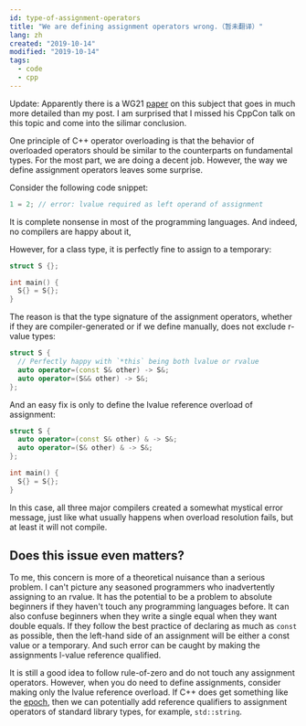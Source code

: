 ```yaml
---
id: type-of-assignment-operators
title: "We are defining assignment operators wrong.（暂未翻译）"
lang: zh
created: "2019-10-14"
modified: "2019-10-14"
tags:
  - code
  - cpp
---
```


Update: Apparently there is a WG21 [paper](http://www.open-std.org/jtc1/sc22/wg21/docs/papers/2019/p1906r0.pdf) on this subject that goes in much more detailed than my post. I am surprised that I missed his CppCon talk on this topic and come into the silimar conclusion.

One principle of C++ operator overloading is that the behavior of overloaded operators should be similar to the counterparts on fundamental types. For the most part, we are doing a decent job. However, the way we define assignment operators leaves some surprise.

Consider the following code snippet:

```cpp
1 = 2; // error: lvalue required as left operand of assignment
```

It is complete nonsense in most of the programming languages. And indeed, no compilers are happy about it,

However, for a class type, it is perfectly fine to assign to a temporary:

```cpp
struct S {};

int main() {
  S{} = S{};
}
```

The reason is that the type signature of the assignment operators, whether if they are compiler-generated or if we define manually, does not exclude r-value types:

```cpp
struct S {
  // Perfectly happy with `*this` being both lvalue or rvalue
  auto operator=(const S& other) -> S&;
  auto operator=(S&& other) -> S&;
};
```

And an easy fix is only to define the lvalue reference overload of assignment:

```cpp
struct S {
  auto operator=(const S& other) & -> S&;
  auto operator=(S& other) & -> S&;
};

int main() {
  S{} = S{};
}
```

In this case, all three major compilers created a somewhat mystical error message, just like what usually happens when overload resolution fails, but at least it will not compile.

## Does this issue even matters?

To me, this concern is more of a theoretical nuisance than a serious problem. I can't picture any seasoned programmers who inadvertently assigning to an rvalue. It has the potential to be a problem to absolute beginners if they haven't touch any programming languages before. It can also confuse beginners when they write a single equal when they want double equals. If they follow the best practice of declaring as much as `const` as possible, then the left-hand side of an assignment will be either a const value or a temporary. And such error can be caught by making the assignments l-value reference qualified.

It is still a good idea to follow rule-of-zero and do not touch any assignment operators. However, when you do need to define assignments, consider making only the lvalue reference overload. If C++ does get something like the [epoch](https://vittorioromeo.info/index/blog/fixing_cpp_with_epochs.html), then we can potentially add reference qualifiers to assignment operators of standard library types, for example, `std::string`.

